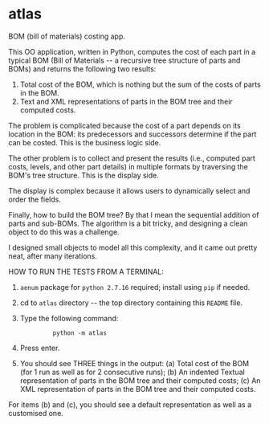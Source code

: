 atlas
===========

BOM (bill of materials) costing app.

This OO application, written in Python, computes the cost of each part in a typical BOM (Bill of Materials -- a recursive tree structure of parts and BOMs) and returns the following two results:

1. Total cost of the BOM, which is nothing but the sum of the costs of parts in the BOM.
2. Text and XML representations of parts in the BOM tree and their computed costs.

The problem is complicated because the cost of a part depends on its location in the BOM: its predecessors and successors determine if the part can be costed. This is the business logic side.

The other problem is to collect and present the results (i.e., computed part costs, levels, and other part details) in multiple formats by traversing the BOM's tree structure.  This is the display side.

The display is complex because it allows users to dynamically select and order the fields.


Finally, how to build the BOM tree? By that I mean the sequential addition of parts and sub-BOMs.  The algorithm is a bit tricky, and designing a clean object to do this was a challenge.


I designed small objects to model all this complexity, and it came out pretty neat, after many iterations.


HOW TO RUN THE TESTS FROM A TERMINAL:

1. `aenum` package for `python 2.7.16` required; install using `pip` if needed.
2. cd to `atlas` directory -- the top directory containing this `README` file.
3. Type the following command:

                python -m atlas

4. Press enter.
5. You should see THREE things in the output:
        (a) Total cost of the BOM (for 1 run as well as for 2 consecutive runs);
	(b) An indented Textual representation of parts in the BOM tree and their computed costs;
	(c) An XML representation of parts in the BOM tree and their computed costs.

  For items (b) and (c), you should see a default representation as well as a customised one.


